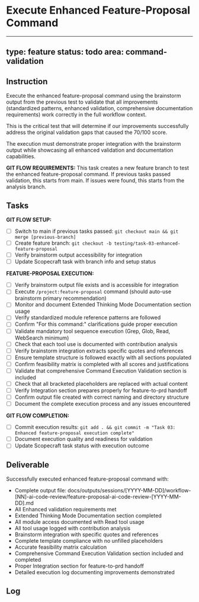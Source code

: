 # Execute Enhanced Feature-Proposal Command

---
type: feature
status: todo
area: command-validation
---


## Instruction
Execute the enhanced feature-proposal command using the brainstorm output from the previous test to validate that all improvements (standardized patterns, enhanced validation, comprehensive documentation requirements) work correctly in the full workflow context.

This is the critical test that will determine if our improvements successfully address the original validation gaps that caused the 70/100 score.

The execution must demonstrate proper integration with the brainstorm output while showcasing all enhanced validation and documentation capabilities.

**GIT FLOW REQUIREMENTS:**
This task creates a new feature branch to test the enhanced feature-proposal command. If previous tasks passed validation, this starts from main. If issues were found, this starts from the analysis branch.

## Tasks
**GIT FLOW SETUP:**
- [ ] Switch to main if previous tasks passed: `git checkout main && git merge [previous-branch]`
- [ ] Create feature branch: `git checkout -b testing/task-03-enhanced-feature-proposal`
- [ ] Verify brainstorm output accessibility for integration
- [ ] Update Scopecraft task with branch info and setup status

**FEATURE-PROPOSAL EXECUTION:**
- [ ] Verify brainstorm output file exists and is accessible for integration
- [ ] Execute `/project:feature-proposal` command (should auto-use brainstorm primary recommendation)
- [ ] Monitor and document Extended Thinking Mode Documentation section usage
- [ ] Verify standardized module reference patterns are followed
- [ ] Confirm "For this command:" clarifications guide proper execution
- [ ] Validate mandatory tool sequence execution (Grep, Glob, Read, WebSearch minimum)
- [ ] Check that each tool use is documented with contribution analysis
- [ ] Verify brainstorm integration extracts specific quotes and references
- [ ] Ensure template structure is followed exactly with all sections populated
- [ ] Confirm feasibility matrix is completed with all scores and justifications
- [ ] Validate that comprehensive Command Execution Validation section is included
- [ ] Check that all bracketed placeholders are replaced with actual content
- [ ] Verify Integration section prepares properly for feature-to-prd handoff
- [ ] Confirm output file created with correct naming and directory structure
- [ ] Document the complete execution process and any issues encountered

**GIT FLOW COMPLETION:**
- [ ] Commit execution results: `git add . && git commit -m "Task 03: Enhanced feature-proposal execution complete"`
- [ ] Document execution quality and readiness for validation
- [ ] Update Scopecraft task status with execution outcome

## Deliverable
Successfully executed enhanced feature-proposal command with:
- Complete output file: docs/outputs/sessions/[YYYY-MM-DD]/workflow-[NN]-ai-code-review/feature-proposal-ai-code-review-[YYYY-MM-DD].md
- All Enhanced validation requirements met
- Extended Thinking Mode Documentation section completed
- All module access documented with Read tool usage
- All tool usage logged with contribution analysis
- Brainstorm integration with specific quotes and references
- Complete template compliance with no unfilled placeholders
- Accurate feasibility matrix calculation
- Comprehensive Command Execution Validation section included and completed
- Proper Integration section for feature-to-prd handoff
- Detailed execution log documenting improvements demonstrated

## Log
